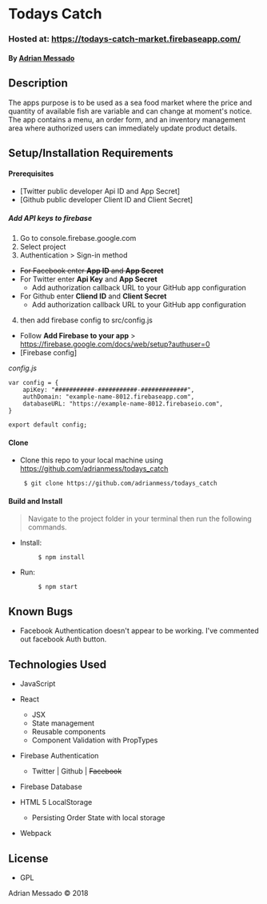 # **Todays Catch**
### Hosted at: https://todays-catch-market.firebaseapp.com/

#### By [Adrian Messado](https://github.com/adrianmess)
## Description
The apps purpose is to be used as a sea food market where the price and quantity of available fish are variable and can change at moment's notice. The app contains a menu, an order form, and an inventory management area where authorized users can immediately update product details.



## Setup/Installation Requirements

#### Prerequisites

-   [Twitter public developer Api ID and App Secret]
-   [Github public developer Client ID and Client Secret]
##### Add API keys to firebase
1. Go to console.firebase.google.com
2. Select project
3. Authentication > Sign-in method
-   ~~For Facebook enter **App ID** and **App Secret**~~
-   For Twitter enter **Api Key** and **App Secret**
    - Add authorization callback URL to your GitHub app configuration
-   For Github enter **Cliend ID** and **Client Secret**
    - Add authorization callback URL to your GitHub app configuration

4.    then add firebase config to src/config.js
-   Follow **Add Firebase to your app** > https://firebase.google.com/docs/web/setup?authuser=0
-   [Firebase config]

*config.js*

    var config = {
        apiKey: "###########-###########-#############",
        authDomain: "example-name-8012.firebaseapp.com",
        databaseURL: "https://example-name-8012.firebaseio.com",
    }

    export default config;


#### Clone
 * Clone this repo to your local machine using https://github.com/adrianmess/todays_catch

        $ git clone https://github.com/adrianmess/todays_catch

#### Build and Install

  > Navigate to the project folder in your terminal then run the following commands.

  * Install:

             $ npm install
  * Run:

             $ npm start

## Known Bugs
  * Facebook Authentication doesn't appear to be working. I've commented out facebook Auth button.

## Technologies Used

* JavaScript
* React
    * JSX
    * State management
    * Reusable components
    * Component Validation with PropTypes

* Firebase Authentication
    * Twitter | Github | ~~Facebook~~
* Firebase Database
* HTML 5 LocalStorage
    * Persisting Order State with local storage

* Webpack

## License

* GPL

Adrian Messado © 2018